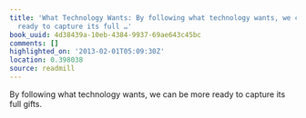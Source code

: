 ```yaml
---
title: 'What Technology Wants: By following what technology wants, we can be more
  ready to capture its full …'
book_uuid: 4d38439a-10eb-4384-9937-69ae643c45bc
comments: []
highlighted_on: '2013-02-01T05:09:30Z'
location: 0.398038
source: readmill
---
```


By following what technology wants, we can be more ready to capture its full gifts.